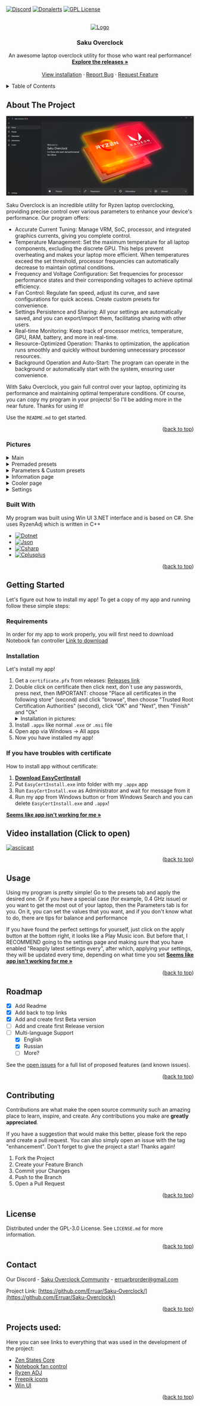 <!-- Readme Start -->
<a name="readme-top"></a>
<!--
*** Thanks for checking out the Best-README-Template. If you have a suggestion
*** that would make this better, please fork the repo and create a pull request
*** or simply open an issue with the tag "enhancement".
*** Don't forget to give the project a star!
*** Thanks again! Now go create something AMAZING! :D
-->



<!-- PROJECT SHIELDS -->
<!--
*** I'm using markdown "reference style" links for readability.
*** Reference links are enclosed in brackets [ ] instead of parentheses ( ).
*** See the bottom of this document for the declaration of the reference variables
*** for contributors-url, forks-url, etc. This is an optional, concise syntax you may use.
*** https://www.markdownguide.org/basic-syntax/#reference-style-links
-->
[![Discord][discord-shield]][discord-url]
[![Donalerts][donalerts-shield]][donalerts-url]
[![GPL License][license-shield]][license-url]



<!-- PROJECT LOGO -->
<br />
<div align="center">
  <a href="https://github.com/Erruar/Saku-Overclock">
    <img src="Saku Overclock/Assets/WindowIcon.ico" alt="Logo" width="80" height="80">
  </a>

  <h3 align="center">Saku Overclock</h3>

  <p align="center">
    An awesome laptop overclock utility for those who want real performance!
    <br />
    <a href="https://github.com/Erruar/Saku-Overclock/releases"><strong>Explore the releases »</strong></a>
    <br />
    <br />
    <a href="https://youtu.be/wi1nCkhE1pI">View installation</a>
    ·
    <a href="https://github.com/Erruar/Saku-Overclock/issues">Report Bug</a>
    ·
    <a href="https://github.com/Erruar/Saku-Overclock/issues">Request Feature</a>
  </p>
</div>



<!-- TABLE OF CONTENTS -->
<details>
  <summary>Table of Contents</summary>
  <ol>
    <li>
      <a href="#about-the-project">About The Project</a>
      <ul>
        <li><a href="#pictures">Pictures</a></li>
        <li><a href="#built-with">Built With</a></li>
      </ul>
    </li>
    <li>
      <a href="#getting-started">Getting Started</a>
      <ul>
        <li><a href="#requirements">Requirements</a></li>
        <li><a href="#installation">Installation</a></li>
      </ul>
    </li>
    <li><a href="#usage">Usage</a></li>
    <li><a href="#roadmap">Roadmap</a></li>
    <li><a href="#contributing">Contributing</a></li>
    <li><a href="#license">License</a></li>
    <li><a href="#contact">Contact</a></li>
    <li><a href="#projects-used">Projects used:</a></li>
  </ol>
</details>



<!-- ABOUT THE PROJECT -->
## About The Project

[![Product Name Screen Shot][product-screenshot]](https://github.com/Erruar/Saku-Overclock/blob/master/Images/main.png)

Saku Overclock is an incredible utility for Ryzen laptop overclocking, providing precise control over various parameters to enhance your device's performance. Our program offers:

* Accurate Current Tuning: Manage VRM, SoC, processor, and integrated graphics currents, giving you complete control.
* Temperature Management: Set the maximum temperature for all laptop components, excluding the discrete GPU. This helps prevent overheating and makes your laptop more efficient. When temperatures exceed the set threshold, processor frequencies can automatically decrease to maintain optimal conditions.
* Frequency and Voltage Configuration: Set frequencies for processor performance states and their corresponding voltages to achieve optimal efficiency.
* Fan Control: Regulate fan speed, adjust its curve, and save configurations for quick access. Create custom presets for convenience.
* Settings Persistence and Sharing: All your settings are automatically saved, and you can export/import them, facilitating sharing with other users.
* Real-time Monitoring: Keep track of processor metrics, temperature, GPU, RAM, battery, and more in real-time.
* Resource-Optimized Operation: Thanks to optimization, the application runs smoothly and quickly without burdening unnecessary processor resources.
* Background Operation and Auto-Start: The program can operate in the background or automatically start with the system, ensuring user convenience.

With Saku Overclock, you gain full control over your laptop, optimizing its performance and maintaining optimal temperature conditions.
Of course, you can copy my program in your projects! So I'll be adding more in the near future. Thanks for using it!

Use the `README.md` to get started.

<p align="right">(<a href="#readme-top">back to top</a>)</p>



### Pictures
<details>
  <summary>Main</summary>
  <ol>
    <h1 align="center">Dark main page</h1>
    <img src="https://github.com/Erruar/Saku-Overclock/blob/master/Images/main.png"></img>
    <p> </p>
    <p align="left">The main page of my application will greet you at launch</p>
    <p> </p>
    <h1 align="center">White and blue main page</h1>
    <img src="https://github.com/Erruar/Saku-Overclock/blob/master/Images/main-white.png"></img> 
    <p> </p>
    <p align="left">My application has many themes that you can customize for yourself or create your own unique themes that you like! You can adjust the transparency level of both the background image and the darkening mask after it</p>
  </ol>
</details>


<details>
  <summary>Premaded presets</summary>
  <ol>
    <h1 align="center">Minimum premaded presets</h1>
    <img src="https://github.com/Erruar/Saku-Overclock/blob/master/Images/preset/min.png"></img>
    <p> </p>
    <p align="left">Minimum preset will keep your processor cold, but I don`t recommend to use it under CPU load! Use it only if u have latest battery percent and it is important to be online right now</p>
    <h1 align="center">Eco preset</h1>
    <img src="https://github.com/Erruar/Saku-Overclock/blob/master/Images/preset/eco.png"></img>
    <p> </p>
    <p align="left">Eco preset will save your battery and keep performance</p>
    <h1 align="center">Balance preset</h1>
    <img src="https://github.com/Erruar/Saku-Overclock/blob/master/Images/preset/balance.png"></img>
    <p> </p>
    <p align="left">Balance preset will allow you to play more without charging</p>
    <h1 align="center">Speed preset</h1>
    <img src="https://github.com/Erruar/Saku-Overclock/blob/master/Images/preset/speed.png"></img>
    <p> </p>
    <p align="left">Speed preset will provide better performance than normal</p>
    <h1 align="center">Maximum preset</h1>
    <img src="https://github.com/Erruar/Saku-Overclock/blob/master/Images/preset/max.png"></img>
    <p> </p>
    <p align="left">Maximum preset will give you maximum performance of your cpu</p>
    <p> </p>
  </ol>
</details>


<details>
  <summary>Parameters & Custom presets</summary>
  <ol>
    <h1 align="center">Parameters page</h1>
    <img src="https://github.com/Erruar/Saku-Overclock/blob/master/Images/custom/main.png"></img>
    <p align="left"> Here you can see the contents of the Parameters page. This page is the most important in the entire application, as it allows you to configure overclocking the way you need it.</p>
    <img src="https://github.com/Erruar/Saku-Overclock/blob/master/Images/custom/1.png"></img>
    <p align="left">• CPU Overclocking: Allows users to adjust the power and temperature of their CPU, which can increase performance.</p>
    <img src="https://github.com/Erruar/Saku-Overclock/blob/master/Images/custom/2.png"></img>
    <p align="left">• VRM Tuning: Allows users to adjust VRM settings, Currents and timings of your CPU.</p>
    <img src="https://github.com/Erruar/Saku-Overclock/blob/master/Images/custom/3.png"></img>
    <img src="https://github.com/Erruar/Saku-Overclock/blob/master/Images/custom/4.png"></img>
    <p align="left">• iGPU and CPU subsystem clocks: Allows users to overclock clocks iGPU and other CPU subsystems. Note that this works on processors from the some Ryzen Raven Ridge (2000), almost all Ryzen Picasso (3000) line and above, and changing these parameters DOES NOT GIVE a 100% chance that the frequency will always be equal to what you set. This will affect their base frequency, from which the main frequency is generated. In simple words, these frequencies are influenced by a lot of factors (temperature, load, power), which is why it is very difficult to make sure that the frequency is always the same</p>
    <p> </p>
    <img src="https://github.com/Erruar/Saku-Overclock/blob/master/Images/custom/5.png"></img>
    <img src="https://github.com/Erruar/Saku-Overclock/blob/master/Images/custom/6.png"></img>
    <p> </p>
    <p align="left">• Advanced CPU parameters: Allows users to adjust more advanced CPU parameters, which are intended for experienced overclockers and can be risky if not configured correctly. It will works only on Ryzen Renoir (4000) and above processors!</p>
    <p> </p>
    <img src="https://github.com/Erruar/Saku-Overclock/blob/master/Images/custom/7.png"></img>
    <img src="https://github.com/Erruar/Saku-Overclock/blob/master/Images/custom/8.png"></img>
    <p> </p>
    <p align="left">• CPU Power States: Allows users to adjust the power states of the CPU, even with system starts (if my app in autostart). everything is the same here as with the frequency of the iGPU and CPU subsystems. There is far from a 100% chance that the frequency will always be the same as you set here or the voltage, however, this way you bring your processor closer to the specified values</p>
    <img src="https://github.com/Erruar/Saku-Overclock/blob/master/Images/custom/9.png"></img>
    <p align="left">When you open SMU section - enable Quick commands to apply thems! Autodetect is there, pls DON'T CHANGE RSP, ARG and CMD Adresses! If you know SMU commands for your CPU, you can type them as a hint into Quick note box. You can highlight them if it needed or paste photo there. Autosaving is there</p>
    <img src="https://github.com/Erruar/Saku-Overclock/blob/master/Images/custom/10.png"></img>
    <img src="https://github.com/Erruar/Saku-Overclock/blob/master/Images/custom/11.png"></img>
    <p align="left">• SMU Parameters editor: Allows users to edit  SMU parameters for extreme overclocking, and is likely best left to experienced overclockers only. These commands can do ANYTHING with your CPU even BURN IT!!! BE CAREFUL! If you know your CPU commands, you can add thems in Quick SMU Commands and apply them by pressing their buttons, by pressing Apply button or with app start (even with autostart with system!). You can give any name, description and icon for your quick command. It's very practical! For example, you need to quickly change the voltage to the desired value or return the frequency to normal or raise the PBO - you just click on the apply button on the desired command and your processor immediately applies this effect! Again, the commands are NOT freely available and you will have to search for them yourself. Please note that the commands are in HEX format!!! To quickly convert from decimal to HEX, highlight your value or just right-click on the Arguments field and select Convert to HEX. Note that you do NOT need to write 0x in the command. The commands usually look like 0x2E, 0x11, this is just an EXAMPLE. You don't need to write 0x. if the command accepts multiple arguments, separate them with "," (like: 17, 19, 20, 80). It can give you best experience of your laptop if you KNOW WHAT ARE YOU DOING. This is not a joke and your processor may well burn out from ignorance of commands</p>
    <p> </p>
  </ol>
</details>



<details>
  <summary>Information page</summary>
  <ol>
    <h1 align="center">Information page</h1>
   <img src="https://github.com/Erruar/Saku-Overclock/blob/master/Images/info/main.png"></img>
    <p align="left"> Here you can see the contents of the Information page. This page is allowing you to see important values of you system</p>
    <img src="https://github.com/Erruar/Saku-Overclock/blob/master/Images/info/1.png"></img>
    <p align="left">• Processor: Allows users to show the current properties of your processor</p>
    <img src="https://github.com/Erruar/Saku-Overclock/blob/master/Images/info/2.png"></img>
    <p align="left">• Power Information: Allows users to watch VRM powers, Currents and timings of your CPU</p>
    <img src="https://github.com/Erruar/Saku-Overclock/blob/master/Images/info/3.png"></img>
    <p align="left">• RAM Information: Allows users to know their common RAM info. Soon there were be more info options!</p>
    <p> </p>
    <img src="https://github.com/Erruar/Saku-Overclock/blob/master/Images/info/4.png"></img>
    <p align="left">• CPU Power States: There you can see PStates of you CPU</p>
    <p> </p> 
  </ol>
</details>




<details>
  <summary>Cooler page</summary>
  <ol>
    <h1 align="center">Cooler tweaks page</h1> 
    <img src="https://github.com/Erruar/Saku-Overclock/blob/master/Images/cooler/1.png"></img>
    <p align="left">• Page: There you can adjust your cooler spinning, but only if you have Notebook fan controller app on your pc! Just download it and install in C:/ drive. Without it app will crash at this pages. Then in my app set your laptop model at which Notebook fan controller is working for you and you can see and change values! How to use it - simply click on suggest button (button with question symbol). Choose config from saved configs. Choose Enabled in Fan Control status, choose target speed or auto. Autosaving is there. If you wanna more - go to Advanced mode, where you can change whole all config and fan curve!</p>
    <img src="https://github.com/Erruar/Saku-Overclock/blob/master/Images/cooler/2.png"></img>
    <p align="left">• Suggest button: It can help you to find configs which will (NOT 100%!!!) work with your laptop</p>
    <img src="https://github.com/Erruar/Saku-Overclock/blob/master/Images/cooler/3.png"></img>
    <p align="left">• Advanced Cooler Tweaking, Readme: There you can found an example of config, copy it to clipboard</p>
    <img src="https://github.com/Erruar/Saku-Overclock/blob/master/Images/cooler/4.png"></img>
    <p align="left">• Advanced Cooler Tweaking, Fan Curve Editor: Allows users to change fan curves on your laptop. All values have autosaving when you change them! After changing I just recommend you to enter in normal mode and switch to Disabled and Enabled then it should working normally. Or reboot</p>
    <p> </p>
    <img src="https://github.com/Erruar/Saku-Overclock/blob/master/Images/cooler/5.png"></img>
    <p align="left">• Advanced Cooler Tweaking, Fan Curve Editor, Color changing: you can highlight your fan curve into other color (haven't autosaving)</p>
    <img src="https://github.com/Erruar/Saku-Overclock/blob/master/Images/cooler/6.png"></img>
    <p> </p>
    <p align="left">• Advanced Cooler Tweaking, menu: There you can open closed tab (CTRL + F4 to close tab) or edit existed config or create new one: empty (for PRO users), from example or from any others. Note: you can delete custom configs via Saku Overclock only if they have "Custom" in their name</p>
    <p> </p>
    <img src="https://github.com/Erruar/Saku-Overclock/blob/master/Images/cooler/7.png"></img>
    <p align="left">• Advanced Cooler Tweaking, Config Editor: You can edit config as you need or remove it and delete for custom. Note: THERE IS NO AUTOSAVING! PRESS ON SAVE BUTTON MANUALLY! NOW THERE IS NO ```CTRL + S```!!!</p>
    <img src="https://github.com/Erruar/Saku-Overclock/blob/master/Images/cooler/8.png"></img>
    <p> </p>
    <p align="left">• Config Editor, Common configs: You can only rename it, when you press button with icon like pencil</p>
    <img src="https://github.com/Erruar/Saku-Overclock/blob/master/Images/cooler/9.png"></img>
    <p align="left">• Config Editor, Custom configs: You can only rename it or delete PERMANENTLY when you press button with icon like pencil</p>
  </ol>
</details>




<details>
  <summary>Settings</summary>
  <ol>
    <h1 align="center">Settings page</h1>
    <img src="https://github.com/Erruar/Saku-Overclock/blob/master/Images/settings.png"></img>
    <p> </p>
    <p align="left">There you can add app in autostart with windows, set close app to tray when it opening, set autoapply when opening, check for updates and I recommend to enable - Reapply latest setting every. Enable it and set to 1-7. This value is enough</p>
  </ol>
</details>

### Built With

My program was built using Win UI 3.NET interface and is based on C#. She uses RyzenAdj which is written in C++
* [![Dotnet][Dotnet.com]][Dotnet-url]
* [![Json][Json.org]][Json-url]
* [![Csharp][Csharp.org]][Csharp-url]
* [![Cplusplus][Cplusplus.com]][Cplusplus-url]

<p align="right">(<a href="#readme-top">back to top</a>)</p>



<!-- GETTING STARTED -->
## Getting Started

Let's figure out how to install my app!
To get a copy of my app and running follow these simple steps:

### Requirements

In order for my app to work properly, you will first need to download Notebook fan controller
[Link to download](https://github.com/hirschmann/nbfc/releases)

### Installation

Let's install my app!

1. Get a `certificate.pfx` from releases: [Releases link](https://github.com/Erruar/Saku-Overclock/releases)
2. Double click on certificate then click next, don`t use any passwords, press next, then IMPORTANT: choose "Place all certificates in the following store" (second) and click "browse", then choose "Trusted Root Certification Authorities" (second), click "OK" and "Next", then "Finish" and "Ok"
   <details>
     <summary>Installation in pictures:</summary>
     <ol>
       <h1 align="center">How to install certificate</h1>
       <img src="https://github.com/Erruar/Saku-Overclock/blob/master/Images/install/1.png"></img>
       <img src="https://github.com/Erruar/Saku-Overclock/blob/master/Images/install/2.png"></img>
       <img src="https://github.com/Erruar/Saku-Overclock/blob/master/Images/install/3.png"></img>
       <img src="https://github.com/Erruar/Saku-Overclock/blob/master/Images/install/4.png"></img>
       <img src="https://github.com/Erruar/Saku-Overclock/blob/master/Images/install/5.png"></img>
     </ol>
   </details>
3. Install `.appx` like normal `.exe` or `.msi` file
4. Open app via Windows -> All apps
5. Now you have installed my app!

### If you have troubles with certificate
How to install app without certificate:
1. <a href="https://github.com/colinkiama/EasyCertInstall/releases"><strong>Download EasyCertInstall</strong></a>
2. Put `EasyCertInstall.exe` into folder with my `.appx` app
3. Run `EasyCertInstall.exe` as Administrator and wait for message from it
4. Run my app from Windows button or from Windows Search and you can delete `EasyCertInstall.exe` and `.appx`!

<a href="https://github.com/Erruar/Saku-Overclock/issues/2"><strong>Seems like app isn't working for me »</strong></a>
## Video installation (Click to open)
[![asciicast](https://i.stack.imgur.com/gHrep.png)](https://youtu.be/wi1nCkhE1pI)

<p align="right">(<a href="#readme-top">back to top</a>)</p>



<!-- USAGE EXAMPLES -->
## Usage

Using my program is pretty simple! Go to the presets tab and apply the desired one. 
Or if you have a special case (for example, 0.4 GHz issue) or you want to get the most out of your laptop, then the Parameters tab is for you. 
On it, you can set the values that you want, and if you don't know what to do, there are tips for balance and performance

If you have found the perfect settings for yourself, just click on the apply button at the bottom right, it looks like a Play Music icon. But before that, I RECOMMEND going to the settings page and making sure that you have enabled "Reapply latest settings every", after which, applying your settings, they will be updated every time, depending on what time you set
<a href="https://github.com/Erruar/Saku-Overclock/issues/2"><strong>Seems like app isn't working for me »</strong></a>
<!--_For more examples, please refer to the [Documentation](https://example.com)_-->

<p align="right">(<a href="#readme-top">back to top</a>)</p>



<!-- ROADMAP -->
## Roadmap

- [x] Add Readme
- [x] Add back to top links
- [x] Add and create first Beta version
- [ ] Add and create first Release version
- [ ] Multi-language Support
    - [x] English
    - [x] Russian
    - [ ] More?

See the [open issues](https://github.com/Erruar/Saku-Overclock/issues) for a full list of proposed features (and known issues).

<p align="right">(<a href="#readme-top">back to top</a>)</p>



<!-- CONTRIBUTING -->
## Contributing

Contributions are what make the open source community such an amazing place to learn, inspire, and create. Any contributions you make are **greatly appreciated**.

If you have a suggestion that would make this better, please fork the repo and create a pull request. You can also simply open an issue with the tag "enhancement".
Don't forget to give the project a star! Thanks again!

1. Fork the Project
2. Create your Feature Branch 
3. Commit your Changes 
4. Push to the Branch 
5. Open a Pull Request

<p align="right">(<a href="#readme-top">back to top</a>)</p>



<!-- LICENSE -->
## License

Distributed under the GPL-3.0 License. See `LICENSE.md` for more information.

<p align="right">(<a href="#readme-top">back to top</a>)</p>



<!-- CONTACT -->
## Contact

Our Discord - [Saku Overclock Community](https://discord.com/invite/eFcP6TSjEZ) - erruarbrorder@gmail.com

Project Link: [https://github.com/Erruar/Saku-Overclock/](https://github.com/Erruar/Saku-Overclock/)

<p align="right">(<a href="#readme-top">back to top</a>)</p>



<!-- ACKNOWLEDGMENTS -->
## Projects used:

Here you can see links to everything that was used in the development of the project:
* [Zen States Core](https://github.com/irusanov/ZenStates-Core)
* [Notebook fan control](https://github.com/hirschmann/nbfc)
* [Ryzen ADJ](https://github.com/FlyGoat/RyzenAdj)
* [Freepik icons](https://www.freepik.com/)
* [Win UI](https://github.com/microsoft/WinUI-Gallery)

<p align="right">(<a href="#readme-top">back to top</a>)</p>



<!-- MARKDOWN LINKS & IMAGES -->
<!-- https://www.markdownguide.org/basic-syntax/#reference-style-links -->
[discord-shield]: https://img.shields.io/badge/Join%20our-discord-%23ff7f50?style=for-the-badge&logo=discord&logoColor=%23ff7f50
[discord-url]: https://discord.gg/WzgsFvgTuh
[donalerts-shield]: https://img.shields.io/badge/Support%20me-DonAlerts-%23f13a13?style=for-the-badge&logo=disqus&logoColor=%23f13a13
[donalerts-url]: https://www.donationalerts.com/r/RubyTrack
[license-shield]: https://img.shields.io/badge/LICENSE%20-GPL-%230ff99C?style=for-the-badge
[license-url]: https://github.com/Erruar/Saku-Overclock/blob/master/LICENSE.md
[product-screenshot]: https://github.com/Erruar/Saku-Overclock/blob/master/Images/main.png
[Dotnet.com]: https://img.shields.io/badge/%20-Dotnet-%23512BD4?style=for-the-badge&logo=dotnet&logoColor=%23FFFFFF&link=https%3A%2F%2Fdotnet.microsoft.com%2F
[Dotnet-url]: https://dotnet.microsoft.com/
[Json.org]: https://img.shields.io/badge/%20-JSON-%23000000?style=for-the-badge&logo=json
[Json-url]: https://www.json.org/json-en.html
[Csharp.org]: https://img.shields.io/badge/%20-C%23%20app-%23512BD4?style=for-the-badge&logo=csharp
[Csharp-url]: https://learn.microsoft.com/en-us/dotnet/csharp/
[Cplusplus.com]: https://img.shields.io/badge/%20-C%2B%2B%20app-%2300599C?style=for-the-badge&logo=cplusplus&logoColor=%23ffffff
[Cplusplus-url]: https://learn.microsoft.com/en-us/cpp/?view=msvc-170
